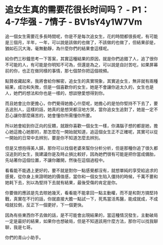 # 追女生真的需要花很长时间吗？ - P1：4-7华强 - 7情子 - BV1sY4y1W7Vm

追一個女生需要花多長時間呢，你是不是每次追女生，花的時間都很長呢，有可能是三個月，半年，一年，可以說是該做的也做了，不該做的也做了，但結果卻是，猶如石沉大海，毫無動靜，為什麼你們的結果會這樣呢。

給你們三秒鐘思考一下答案，其實這種結果的原因，就是你們追錯了人，追了很你不可能的人，有可能是你明知不可為，但還是為之，可以說是自討苦吃，如果屏幕前的你，也正在做同樣的事情，那七個禁你把這個視頻。

點贊收藏起來，我將會給你解密，追女生的真實現象，其實追女生，無非就有兩種結果，成功和失敗，但是一個喜歡你的女生，她是不會讓你追太久的，女生也是人，她們的想法和你也是一樣的，想談戀愛想得到你。

而且她會比你更擔心，你們覺得她擔心什麼呢，她擔心的是怕你堅持不下去了，要去追別人，這樣的話，她真的是想哭都沒地方哭，當你追女生追對了，她是一定不忍心讓你那麼痛苦的，她會懂你所需懂你所要。

所以她會給到你正向的反饋，就跟你喜歡一個女生一樣，你滿腦子想的都是她，擔心她這擔心她那的，那怎麼在一開始就知道，追這個女生正不正確呢，其實可以從一開始的日常中去辨別，要是你不知道怎麼去辨別。

但是又想抱得美人歸，那你可以找個老婆來幫你分析分析，但是那種你追了很久都沒追到的女生，我建議你是及時止損比較好，因為她們很有可能是把你當成備胎，先站著你這個位置，不讓你離開，然後在這個過程中。

看看能不能遇上更好的，要不就是對你一點感覺都沒有，就想單純的享受給追求的感覺，從你身上來證明她的價值感，當你和一個女生陷入僵持的時候，千萬不要和她耗下去，別以為堅持下去就有結果，最後受傷的肯定是你。

你要做的應該是先去晾她幾天，看看能不能拿回一點主動權，而不是和對方搞堅持戰，真實在不行的話，你就直接大膽一點試一下，死馬當活馬醫，能成就成，不成咱就拉倒，反正下一個更好，下一個更快。

因為有些東西你不去做的話，是不可能會出現結果的，當這種情況發生，主動破局一定是最好的結果，如果你也想破局，但是不知道該用什麼方法，那你可以找我聊聊，我是七哥。

你們的青山小助手。